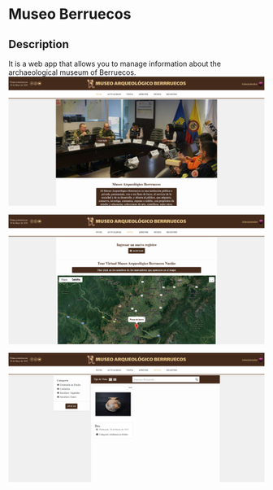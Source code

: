 # Museo Berruecos
## Description
It is a web app that allows you to manage information about the archaeological museum of Berruecos.
![Museo](https://raw.githubusercontent.com/BurbanoJesus/Museo-Berruecos/master/static/img/museo1.PNG)


![Museo](https://raw.githubusercontent.com/BurbanoJesus/Museo-Berruecos/master/static/img/museo2.PNG)


![Museo](https://raw.githubusercontent.com/BurbanoJesus/Museo-Berruecos/master/static/img/museo3.PNG)